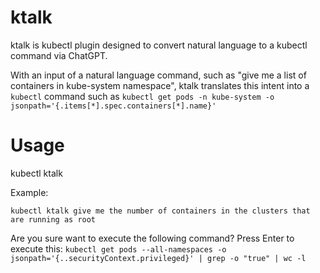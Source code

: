 # ktalk

ktalk is kubectl plugin designed to convert natural language to a kubectl command via ChatGPT. 

With an input of a natural language command, such as "give me a list of containers in kube-system namespace", ktalk translates this intent into a `kubectl` command such as `kubectl get pods -n kube-system -o jsonpath='{.items[*].spec.containers[*].name}'`

# Usage

kubectl ktalk <message>

Example:

`kubectl ktalk give me the number of containers in the clusters that are running as root`

Are you sure want to execute the following command? Press Enter to execute this:  `kubectl get pods --all-namespaces -o jsonpath='{..securityContext.privileged}' | grep -o "true" | wc -l`